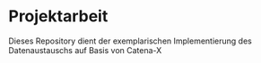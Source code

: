 # Projektarbeit
Dieses Repository dient der exemplarischen Implementierung des Datenaustauschs auf Basis von Catena-X

